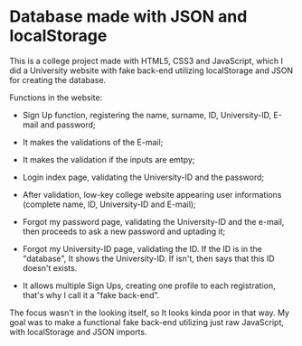 # Database made with JSON and localStorage

This is a college project made with HTML5, CSS3 and JavaScript, which I did a University website with fake back-end utilizing localStorage and JSON for creating the database.

Functions in the website: 
  - Sign Up function, registering the name, surname, ID, University-ID, E-mail and password;
  - It makes the validations of the E-mail;
  - It makes the validation if the inputs are emtpy;

  - Login index page, validating the University-ID and the password;
  - After validation, low-key college website appearing user informations (complete name, ID, University-ID and E-mail);

  - Forgot my password page, validating the University-ID and the e-mail, then proceeds to ask a new password and uptading it;
  - Forgot my University-ID page, validating the ID. If the ID is in the "database", It shows the University-ID. If isn't, then says that this ID doesn't exists.

  - It allows multiple Sign Ups, creating one profile to each registration, that's why I call it a "fake back-end".
 
 The focus wasn't in the looking itself, so It looks kinda poor in that way. My goal was to make a functional fake back-end utilizing just raw JavaScript, with localStorage and JSON imports.
